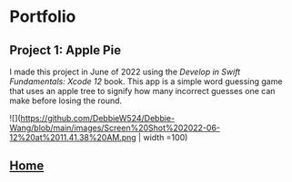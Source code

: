 # Portfolio
## Project 1: Apple Pie
I made this project in June of 2022 using the *Develop in Swift Fundamentals: Xcode 12* book. This app is a simple word guessing game that uses an apple tree to signify how many incorrect guesses one can make before losing the round. 

![](https://github.com/DebbieW524/Debbie-Wang/blob/main/images/Screen%20Shot%202022-06-12%20at%2011.41.38%20AM.png | width =100)
## [Home](https://debbiew524.github.io/Debbie-Wang/)
